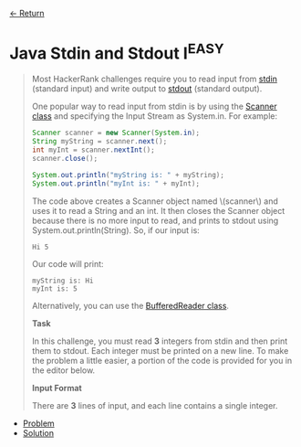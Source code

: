 [&larr; Return](https://hanggrian.github.io/grind-hackerrank/)

# Java Stdin and Stdout I<sup>EASY</sup>

> Most HackerRank challenges require you to read input from [stdin](https://en.wikipedia.org/wiki/Standard_streams#Standard_input_.28stdin.29)
  (standard input) and write output to [stdout](https://en.wikipedia.org/wiki/Standard_streams#Standard_output_.28stdout.29)
  (standard output).
>
> One popular way to read input from stdin is by using the [Scanner class](https://docs.oracle.com/javase/8/docs/api/java/util/Scanner.html)
  and specifying the Input Stream as System.in. For example:
>
> ```java
> Scanner scanner = new Scanner(System.in);
> String myString = scanner.next();
> int myInt = scanner.nextInt();
> scanner.close();
>
> System.out.println("myString is: " + myString);
> System.out.println("myInt is: " + myInt);
> ```
>
> The code above creates a Scanner object named \\(scanner\\) and uses it to
  read a String and an int. It then closes the Scanner object because there is
  no more input to read, and prints to stdout using System.out.println(String).
  So, if our input is:
>
> ```
> Hi 5
> ```
>
> Our code will print:
>
> ```
> myString is: Hi
> myInt is: 5
> ```
>
> Alternatively, you can use the [BufferedReader class](https://docs.oracle.com/javase/8/docs/api/java/io/BufferedReader.html).
>
> **Task**
>
> In this challenge, you must read **3** integers from stdin and then print them
  to stdout. Each integer must be printed on a new line. To make the problem a
  little easier, a portion of the code is provided for you in the editor below.
>
> **Input Format**
>
> There are **3** lines of input, and each line contains a single integer.

- [Problem](https://www.hackerrank.com/challenges/java-stdin-and-stdout-1/)
- [Solution](https://github.com/hanggrian/grind-hackerrank/blob/main/java/src/main/java/JavaStdinStdout1.java)
